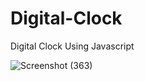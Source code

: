 # Digital-Clock
Digital Clock Using Javascript 

![Screenshot (363)](https://github.com/Lucky-Kashyap/Digital-Clock/assets/88204554/6d062dd2-c34a-4961-8bf1-c551fe8c1778)
